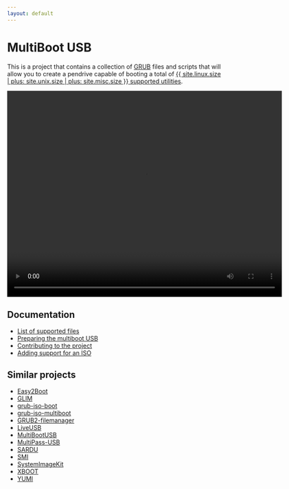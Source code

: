```yaml
---
layout: default
---
```


# MultiBoot USB

This is a project that contains a collection of [GRUB][] files and scripts that will allow you to create a pendrive capable of booting a total of [{{ site.linux.size | plus: site.unix.size | plus: site.misc.size }} supported utilities][isos].

<video width="640" height="480" controls="controls" loop="loop" title="Demo">
  <source src="{{ "/assets/vid/demo.webm" | relative_url }}" type="video/webm" />
  <source src="{{ "/assets/vid/demo.mp4" | relative_url }}" type="video/mp4" />
  <img src="{{ "/assets/img/demo.gif" | relative_url }}" title="Your browser does not support the video tag." />
</video>


## Documentation

- [List of supported files][isos]
- [Preparing the multiboot USB][install]
- [Contributing to the project][contrib]
- [Adding support for an ISO][howto]


## Similar projects

- [Easy2Boot][]
- [GLIM][]
- [grub-iso-boot][]
- [grub-iso-multiboot][]
- [GRUB2-filemanager][]
- [LiveUSB][]
- [MultiBootUSB][]
- [MultiPass-USB][]
- [SARDU][]
- [SMI][]
- [SystemImageKit][]
- [XBOOT][]
- [YUMI][]


[isos]: isos.html
[install]: install.html
[contrib]: contrib.html
[howto]: howto.html
[easy2boot]: http://www.easy2boot.com/
[glim]: https://github.com/thias/glim
[grub]: https://www.gnu.org/software/grub/
[grub-iso-boot]: https://github.com/Jimmy-Z/grub-iso-boot
[grub-iso-multiboot]: https://github.com/mpolitzer/grub-iso-multiboot
[grub2-filemanager]: https://github.com/a1ive/grub2-filemanager
[liveusb]: http://liveusb.info/dotclear/
[multibootusb]: http://multibootusb.org/
[multipass-usb]: https://github.com/Thermionix/multipass-usb
[sardu]: http://www.sarducd.it/
[smi]: https://github.com/kilbith/smi
[systemimagekit]: https://github.com/probonopd/SystemImageKit
[xboot]: https://sites.google.com/site/shamurxboot/
[yumi]: https://www.pendrivelinux.com/yumi-multiboot-usb-creator/
